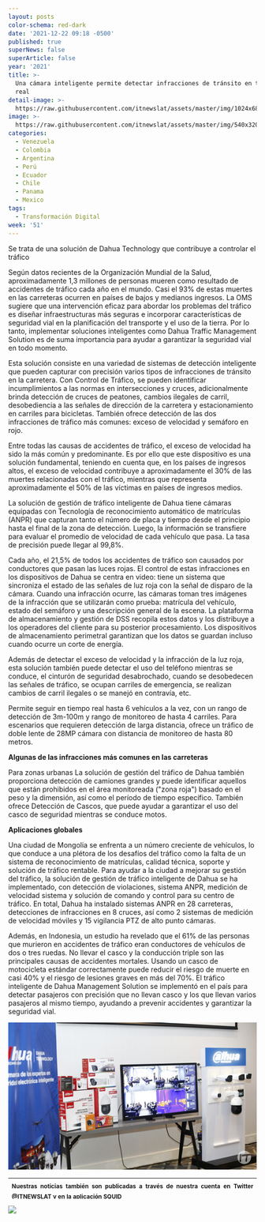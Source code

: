 ```yaml
---
layout: posts
color-schema: red-dark
date: '2021-12-22 09:18 -0500'
published: true
superNews: false
superArticle: false
year: '2021'
title: >-
  Una cámara inteligente permite detectar infracciones de tránsito en tiempo
  real
detail-image: >-
  https://raw.githubusercontent.com/itnewslat/assets/master/img/1024x680/Equipo-Dahua-g.jpg
image: >-
  https://raw.githubusercontent.com/itnewslat/assets/master/img/540x320/Equipo-Dahua-p.jpg
categories:
  - Venezuela
  - Colombia
  - Argentina
  - Perú
  - Ecuador
  - Chile
  - Panama
  - Mexico
tags:
  - Transformación Digital
week: '51'
---
```

Se trata de una solución de Dahua Technology que contribuye a controlar el tráfico

Según datos recientes de la Organización Mundial de la Salud, aproximadamente 1,3 millones de personas mueren como resultado de accidentes de tráfico cada año en el mundo. Casi el 93% de estas muertes en las carreteras ocurren en países de bajos y medianos ingresos. La OMS sugiere que una intervención eficaz para abordar los problemas del tráfico es diseñar infraestructuras más seguras e incorporar características de seguridad vial en la planificación del transporte y el uso de la tierra. Por lo tanto, implementar soluciones inteligentes como Dahua Traffic Management Solution es de suma importancia para ayudar a garantizar la seguridad vial en todo momento. 

Esta solución consiste en una variedad de sistemas de detección inteligente que pueden capturar con precisión varios tipos de infracciones de tránsito en la carretera. Con Control de Tráfico, se pueden identificar incumplimientos a las normas en intersecciones y cruces, adicionalmente brinda detección de cruces de peatones, cambios ilegales de carril, desobediencia a las señales de dirección de la carretera y estacionamiento en carriles para bicicletas. También ofrece detección de las dos infracciones de tráfico más comunes: exceso de velocidad y semáforo en rojo. 

Entre todas las causas de accidentes de tráfico, el exceso de velocidad ha sido la más común y predominante. Es por ello que este dispositivo es una solución fundamental, teniendo en cuenta que, en los países de ingresos altos, el exceso de velocidad contribuye a aproximadamente el 30% de las muertes relacionadas con el tráfico, mientras que representa aproximadamente el 50% de las víctimas en países de ingresos medios.

La solución de gestión de tráfico inteligente de Dahua tiene cámaras equipadas con Tecnología de reconocimiento automático de matrículas (ANPR) que capturan tanto el número de placa y tiempo desde el principio hasta el final de la zona de detección.  Luego, la información se transfiere para evaluar el promedio de velocidad de cada vehículo que pasa. La tasa de precisión puede llegar al 99,8%.

Cada año, el 21,5% de todos los accidentes de tráfico son causados por conductores que pasan las luces rojas. El control de estas infracciones en los dispositivos de Dahua se centra en video: tiene un sistema que sincroniza el estado de las señales de luz roja con la señal de disparo de la cámara. Cuando una infracción ocurre, las cámaras toman tres imágenes de la infracción que se utilizarán como prueba: matrícula del vehículo, estado del semáforo y una descripción general de la escena. La plataforma de almacenamiento y gestión de DSS recopila estos datos y los distribuye a los operadores del cliente para su posterior procesamiento. Los dispositivos de almacenamiento perimetral garantizan que los datos se guardan incluso cuando ocurre un corte de energía.

Además de detectar el exceso de velocidad y la infracción de la luz roja, esta solución también puede detectar el uso del teléfono mientras se conduce, el cinturón de seguridad desabrochado, cuando se desobedecen las señales de tráfico, se ocupan carriles de emergencia, se realizan cambios de carril ilegales o se manejó en contravía, etc.

Permite seguir en tiempo real hasta 6 vehículos a la vez, con un rango de detección de 3m-100m y rango de monitoreo de hasta 4 carriles. Para escenarios que requieren detección de larga distancia, ofrece un tráfico de doble lente de 28MP cámara con distancia de monitoreo de hasta 80 metros.

**Algunas de las infracciones más comunes en las carreteras**

Para zonas urbanas
La solución de gestión del tráfico de Dahua también proporciona detección de camiones grandes y puede identificar aquellos que están prohibidos en el área monitoreada ("zona roja") basado en el peso y la dimensión, así como el período de tiempo específico. También ofrece Detección de Cascos, que puede ayudar a garantizar el uso del casco de seguridad mientras se conduce motos.

**Aplicaciones globales**

Una ciudad de Mongolia se enfrenta a un número creciente de vehículos, lo que conduce a una plétora de los desafíos del tráfico como la falta de un sistema de reconocimiento de matrículas, calidad técnica, soporte y solución de tráfico rentable. Para ayudar a la ciudad a mejorar su gestión del tráfico, la solución de gestión de tráfico inteligente de Dahua se ha implementado, con detección de violaciones, sistema ANPR, medición de velocidad sistema y solución de comando y control para su centro de tráfico. En total, Dahua ha instalado sistemas ANPR en 28 carreteras, detecciones de infracciones en 8 cruces, así como 2 sistemas de medición de velocidad móviles y 15 vigilancia PTZ de alto punto cámaras.

Además, en Indonesia, un estudio ha revelado que el 61% de las personas que murieron en accidentes de tráfico eran conductores de vehículos de dos o tres ruedas. No llevar el casco y la conducción triple son las principales causas de accidentes mortales. Usando un casco de motocicleta estándar correctamente puede reducir el riesgo de muerte en casi 40% y el riesgo de lesiones graves en más del 70%. El tráfico inteligente de Dahua Management Solution se implementó en el país para detectar pasajeros con precisión que no llevan casco y los que llevan varios pasajeros al mismo tiempo, ayudando a prevenir accidentes y garantizar la seguridad vial.

![](https://raw.githubusercontent.com/itnewslat/assets/master/img/540x320/Equipo-Dahua-p.jpg)

<table style="height: 42px;" width="569">
<tbody>
<tr>
<td style="text-align: justify;"><sub><strong>Nuestras noticias también son publicadas a través de nuestra cuenta en Twitter <a href="https://twitter.com/itnewslat?lang=es">@ITNEWSLAT</a> y en la aplicación <a href="https://squidapp.co/en/">SQUID</a></strong></sub></td>
</tr>
</tbody>
</table>

<img src="https://tracker.metricool.com/c3po.jpg?hash=56f88a41e39ab42c063cc51676587a04"/>